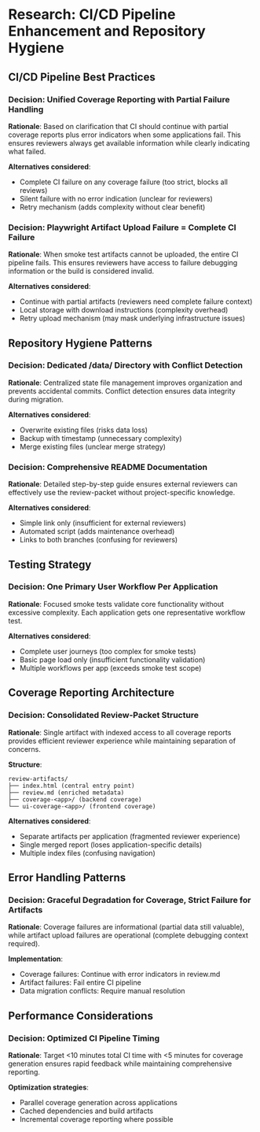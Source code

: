 # Research: CI/CD Pipeline Enhancement and Repository Hygiene

## CI/CD Pipeline Best Practices

### Decision: Unified Coverage Reporting with Partial Failure Handling
**Rationale**: Based on clarification that CI should continue with partial coverage reports plus error indicators when some applications fail. This ensures reviewers always get available information while clearly indicating what failed.

**Alternatives considered**:
- Complete CI failure on any coverage failure (too strict, blocks all reviews)
- Silent failure with no error indication (unclear for reviewers)
- Retry mechanism (adds complexity without clear benefit)

### Decision: Playwright Artifact Upload Failure = Complete CI Failure
**Rationale**: When smoke test artifacts cannot be uploaded, the entire CI pipeline fails. This ensures reviewers have access to failure debugging information or the build is considered invalid.

**Alternatives considered**:
- Continue with partial artifacts (reviewers need complete failure context)
- Local storage with download instructions (complexity overhead)
- Retry upload mechanism (may mask underlying infrastructure issues)

## Repository Hygiene Patterns

### Decision: Dedicated /data/ Directory with Conflict Detection
**Rationale**: Centralized state file management improves organization and prevents accidental commits. Conflict detection ensures data integrity during migration.

**Alternatives considered**:
- Overwrite existing files (risks data loss)
- Backup with timestamp (unnecessary complexity)
- Merge existing files (unclear merge strategy)

### Decision: Comprehensive README Documentation
**Rationale**: Detailed step-by-step guide ensures external reviewers can effectively use the review-packet without project-specific knowledge.

**Alternatives considered**:
- Simple link only (insufficient for external reviewers)
- Automated script (adds maintenance overhead)
- Links to both branches (confusing for reviewers)

## Testing Strategy

### Decision: One Primary User Workflow Per Application
**Rationale**: Focused smoke tests validate core functionality without excessive complexity. Each application gets one representative workflow test.

**Alternatives considered**:
- Complete user journeys (too complex for smoke tests)
- Basic page load only (insufficient functionality validation)
- Multiple workflows per app (exceeds smoke test scope)

## Coverage Reporting Architecture

### Decision: Consolidated Review-Packet Structure
**Rationale**: Single artifact with indexed access to all coverage reports provides efficient reviewer experience while maintaining separation of concerns.

**Structure**:
```
review-artifacts/
├── index.html (central entry point)
├── review.md (enriched metadata)
├── coverage-<app>/ (backend coverage)
└── ui-coverage-<app>/ (frontend coverage)
```

**Alternatives considered**:
- Separate artifacts per application (fragmented reviewer experience)
- Single merged report (loses application-specific details)
- Multiple index files (confusing navigation)

## Error Handling Patterns

### Decision: Graceful Degradation for Coverage, Strict Failure for Artifacts
**Rationale**: Coverage failures are informational (partial data still valuable), while artifact upload failures are operational (complete debugging context required).

**Implementation**:
- Coverage failures: Continue with error indicators in review.md
- Artifact failures: Fail entire CI pipeline
- Data migration conflicts: Require manual resolution

## Performance Considerations

### Decision: Optimized CI Pipeline Timing
**Rationale**: Target <10 minutes total CI time with <5 minutes for coverage generation ensures rapid feedback while maintaining comprehensive reporting.

**Optimization strategies**:
- Parallel coverage generation across applications
- Cached dependencies and build artifacts
- Incremental coverage reporting where possible

